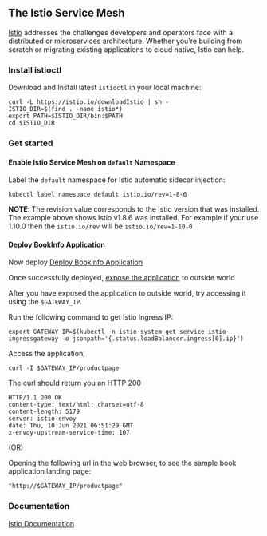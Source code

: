## The Istio Service Mesh

[Istio](https://istio.io)  addresses the challenges developers and operators face with a distributed or microservices architecture. Whether you're building from scratch or migrating existing applications to cloud native, Istio can help.

### Install istioctl

Download and Install latest `istioctl` in your local machine:

```shell
curl -L https://istio.io/downloadIstio | sh -
ISTIO_DIR=$(find . -name istio*)
export PATH=$ISTIO_DIR/bin:$PATH
cd $ISTIO_DIR
```

### Get started

#### Enable Istio Service Mesh on `default` Namespace

Label the `default` namespace for Istio automatic sidecar injection:

```shell
kubectl label namespace default istio.io/rev=1-8-6
```
__NOTE__: 
The revision value corresponds to the Istio version that was installed. The example above shows Istio v1.8.6 was installed. For example if your use 1.10.0 then the `istio.io/rev` will be `istio.io/rev=1-10-0`

#### Deploy BookInfo Application

Now deploy [Deploy Bookinfo Application](https://istio.io/latest/docs/setup/getting-started/#bookinfo)

Once successfully deployed, [expose the application](https://istio.io/latest/docs/setup/getting-started/#bookinfo) to outside world

After you have exposed the application to outside world, try accessing it using the `$GATEWAY_IP`.

Run the following command to get Istio Ingress IP:

```shell
export GATEWAY_IP=$(kubectl -n istio-system get service istio-ingressgateway -o jsonpath='{.status.loadBalancer.ingress[0].ip}')
```
Access the application,

```shell
curl -I $GATEWAY_IP/productpage
```

The curl should return you an HTTP 200

```text
HTTP/1.1 200 OK
content-type: text/html; charset=utf-8
content-length: 5179
server: istio-envoy
date: Thu, 10 Jun 2021 06:51:29 GMT
x-envoy-upstream-service-time: 107
```

(OR)

Opening the following url in the web browser, to see the sample book application landing page:

```shell
"http://$GATEWAY_IP/productpage"
```

### Documentation

[Istio Documentation](https://istio.io/latest/docs/)
